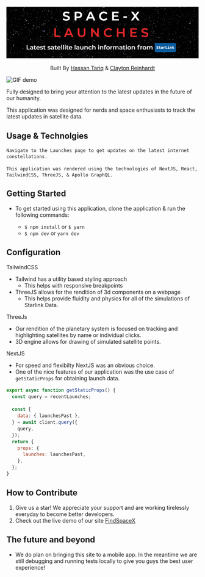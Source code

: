 ![spacex launch logo](public/readmelogo.png)

<div align='center'>
Built By
<a href="https://github.com/hassanmt96">Hassan Tariq</a> &
<a href="https://github.com/clayreinhardt">Clayton Reinhardt</a>
</div>

![GIF demo](public/demo.gif)

Fully designed to bring your attention to the latest updates in the future of our humanity.

This application was designed for nerds and space enthusiasts to track the latest updates in satellite data.

## **Usage & Technolgies**

```
Navigate to the Launches page to get updates on the latest internet constellations.

This application was rendered using the technologies of NextJS, React, TailwindCSS, ThreeJS, & Apollo GraphQL.

```

## **Getting Started**

- To get started using this application, clone the application & run the following commands:

  - `$ npm install` or `$ yarn`
  - `$ npm dev` or `yarn dev`

## **Configuration**

TailwindCSS

- Tailwind has a utility based styling approach
  - This helps with responsive breakpoints
- ThreeJS allows for the rendition of 3d components on a webpage
  - This helps provide fluidity and physics for all of the simulations of Starlink Data.

ThreeJs

- Our rendition of the planetary system is focused on tracking and highlighting satellites by name or individual clicks.
- 3D engine allows for drawing of simulated satellite points.

NextJS

- For speed and flexibilty NextJS was an obvious choice.
- One of the nice features of our application was the use case of `getStaticProps` for obtaining launch data.

```jsx
export async function getStaticProps() {
  const query = recentLaunches;

  const {
    data: { launchesPast },
  } = await client.query({
    query,
  });
  return {
    props: {
      launches: launchesPast,
    },
  };
}
```

## **How to Contribute**

1. Give us a star! We appreciate your support and are working tirelessly everyday to become better developers.
2. Check out the live demo of our site [FindSpaceX](https://www.findspacex.com/)

## **The future and beyond**

- We do plan on bringing this site to a mobile app. In the meantime we are still debugging and running tests locally to give you guys the best user experience!
